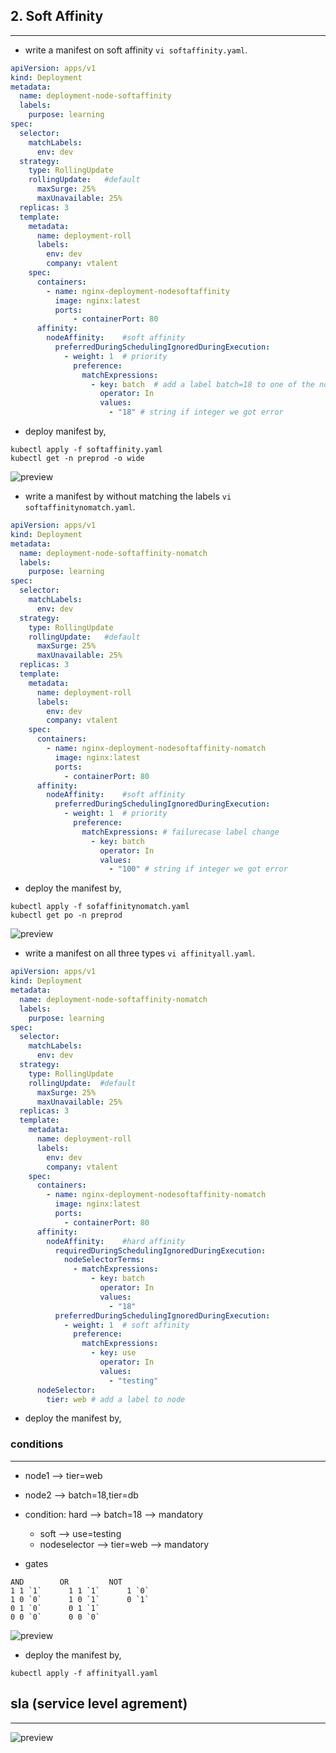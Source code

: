 ## 2. Soft Affinity 
----------------------------------
* write a manifest on soft affinity `vi softaffinity.yaml`.
```yaml
apiVersion: apps/v1
kind: Deployment
metadata:
  name: deployment-node-softaffinity
  labels: 
    purpose: learning
spec:
  selector:
    matchLabels:
      env: dev
  strategy:
    type: RollingUpdate
    rollingUpdate:   #default
      maxSurge: 25%
      maxUnavailable: 25%
  replicas: 3
  template:
    metadata:
      name: deployment-roll
      labels:
        env: dev
        company: vtalent
    spec: 
      containers:
        - name: nginx-deployment-nodesoftaffinity
          image: nginx:latest
          ports:
              - containerPort: 80
      affinity:
        nodeAffinity:    #soft affinity
          preferredDuringSchedulingIgnoredDuringExecution: 
            - weight: 1  # priority
              preference:
                matchExpressions:
                  - key: batch  # add a label batch=18 to one of the nodes
                    operator: In
                    values:
                      - "18" # string if integer we got error                    
```
* deploy manifest by,
```
kubectl apply -f softaffinity.yaml
kubectl get -n preprod -o wide
```
![preview](./images/k8s65.png)
* write a manifest by without matching the labels `vi softaffinitynomatch.yaml`.
```yaml
apiVersion: apps/v1
kind: Deployment
metadata:
  name: deployment-node-softaffinity-nomatch
  labels: 
    purpose: learning
spec:
  selector:
    matchLabels:
      env: dev
  strategy:
    type: RollingUpdate
    rollingUpdate:   #default
      maxSurge: 25%
      maxUnavailable: 25%
  replicas: 3
  template:
    metadata:
      name: deployment-roll
      labels:
        env: dev
        company: vtalent
    spec: 
      containers:
        - name: nginx-deployment-nodesoftaffinity-nomatch
          image: nginx:latest
          ports:
            - containerPort: 80
      affinity:
        nodeAffinity:    #soft affinity
          preferredDuringSchedulingIgnoredDuringExecution: 
            - weight: 1  # priority
              preference:
                matchExpressions: # failurecase label change
                  - key: batch  
                    operator: In
                    values:
                      - "100" # string if integer we got error                    
```
* deploy the manifest by,
```
kubectl apply -f sofaffinitynomatch.yaml
kubectl get po -n preprod
```
![preview](./images/k8s66.png)
* write a manifest on all three types `vi affinityall.yaml`.
```yaml
apiVersion: apps/v1
kind: Deployment
metadata:
  name: deployment-node-softaffinity-nomatch
  labels: 
    purpose: learning
spec:
  selector:
    matchLabels:
      env: dev
  strategy:
    type: RollingUpdate 
    rollingUpdate:  #default
      maxSurge: 25%
      maxUnavailable: 25%
  replicas: 3
  template:
    metadata:
      name: deployment-roll
      labels:
        env: dev
        company: vtalent
    spec: 
      containers:
        - name: nginx-deployment-nodesoftaffinity-nomatch
          image: nginx:latest
          ports:
            - containerPort: 80
      affinity:
        nodeAffinity:    #hard affinity
          requiredDuringSchedulingIgnoredDuringExecution: 
            nodeSelectorTerms:
              - matchExpressions:
                  - key: batch  
                    operator: In
                    values:
                      - "18"
          preferredDuringSchedulingIgnoredDuringExecution: 
            - weight: 1  # soft affinity
              preference:
                matchExpressions: 
                  - key: use  
                    operator: In
                    values:
                      - "testing" 
      nodeSelector:
        tier: web # add a label to node                              
```
* deploy the manifest by,
### conditions
-------------------
* node1 --> tier=web 
* node2 --> batch=18,tier=db

* condition: hard --> batch=18  --> mandatory 
    * soft --> use=testing 
    * nodeselector --> tier=web --> mandatory
* gates
```
AND        OR         NOT 
1 1 `1`      1 1 `1`      1 `0`
1 0 `0`      1 0 `1`      0 `1`
0 1 `0`      0 1 `1`
0 0 `0`      0 0 `0`
```
![preview](./images/k8s67.png)
* deploy the manifest by,
```
kubectl apply -f affinityall.yaml
```
## sla (service level agrement)
---------------
![preview](./images/k8s68.png)